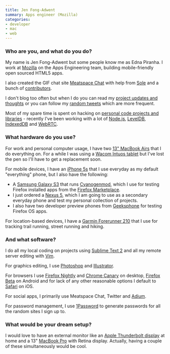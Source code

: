 ```yaml
---
title: Jen Fong-Adwent
summary: Apps engineer (Mozilla)
categories:
- developer
- mac
- web
---
```


### Who are you, and what do you do?

My name is Jen Fong-Adwent but some people know me as Edna Piranha. I work at [Mozilla](http://mozilla.org/ "The Mozilla group's site.") on the Apps Engineering team, building mobile-friendly open sourced HTML5 apps.

I also created the GIF chat site [Meatspace Chat][meatspace] with help from [Sole](http://twitter.com/supersole "Sole's Twitter account.") and a bunch of [contributors](https://github.com/meatspaces/meatspace-chat/graphs/contributors "A list of contributors to Meatspace Chat.").

I don't blog too often but when I do you can read my [project updates and thoughts](http://ednapiranha.com/ "Jen's website.") or you can follow my [random tweets](http://twitter.com/ednapiranha "Jen's Twitter account.") which are more frequent.

Most of my spare time is spent on hacking on [personal code projects and libraries](http://github.com/ednapiranha "Jen's GitHub account.") - recently I've been working with a lot of [Node.js][], [LevelDB][], [IndexedDB][] and [WebRTC][].

### What hardware do you use?

For work and personal computer usage, I have two [13" MacBook Airs][macbook-air] that I do everything on. For a while I was using a [Wacom Intuos tablet][intuos] but I've lost the pen so I'll have to get a replacement soon.

For mobile devices, I have an [iPhone 5s][iphone-5s] that I use everyday as my default "everything" phone, but I also have the following:

* A [Samsung Galaxy S3][galaxy-s-iii] that runs [Cyanogenmod][], which I use for testing Firefox installed apps from the [Firefox Marketplace][firefox-marketplace].
* I just ordered a [Nexus 5][nexus-5], which I am going to use as a secondary everyday phone and test my personal collection of projects.
* I also have two developer preview phones from [Geeksphone][peak.2] for testing Firefox OS apps.

For location-based devices, I have a [Garmin Forerunner 210][forerunner-210] that I use for tracking trail running, street running and hiking.

### And what software?

I do all my local coding on projects using [Sublime Text 2][sublime-text] and all my remote server editing with [Vim][].

For graphics editing, I use [Photoshop][] and [Illustrator][].

For browsers I use [Firefox Nightly][firefox-nightly] and [Chrome Canary][chrome-canary] on desktop, [Firefox Beta][firefox-beta-android] on Android and for lack of any other reasonable options I default to [Safari][safari-ios] on iOS.

For social apps, I primarily use Meatspace Chat, Twitter and [Adium][].

For password management, I use [1Password][] to generate passwords for all the random sites I sign up to.

### What would be your dream setup?

I would love to have an external monitor like an [Apple Thunderbolt display][thunderbolt-display] at home and a 13" [MacBook Pro][macbook-pro] with Retina display. Actually, having a couple of these simultaneously would be cool.

[forerunner-210]: https://buy.garmin.com/en-US/US/into-sports/running/forerunner-210/prod83280.html "A GPS-based sports watch."
[galaxy-s-iii]: https://www.samsung.com/global/galaxys3/ "An Android-based smartphone."
[intuos]: https://www.wacom.com/en-us/products/pen-tablets/intuos "A pen tablet."
[iphone-5s]: https://en.wikipedia.org/wiki/IPhone_5S "A smartphone."
[macbook-air]: https://www.apple.com/macbook-air/ "A very thin laptop."
[macbook-pro]: https://www.apple.com/macbook-pro/ "A laptop."
[nexus-5]: http://www.google.com/nexus/5/ "An Android smartphone."
[peak.2]: https://www.cnet.com/products/geeksphone-peak/ "An open smartphone."
[thunderbolt-display]: https://www.apple.com/displays/ "A Thunderbolt-powered monitor."
[1password]: https://1password.com "Password management software for Mac OS X."
[adium]: https://en.wikipedia.org/wiki/Adium "A multi-protocol chat application for the Mac."
[chrome-canary]: https://www.google.com/intl/en/chrome/browser/canary.html "Developer builds of Chrome."
[cyanogenmod]: http://www.cyanogenmod.org/ "A custom ROM for Android phones."
[firefox-beta-android]: https://play.google.com/store/apps/details?id=org.mozilla.firefox_beta "A beta build of the Firefox browser."
[firefox-marketplace]: https://marketplace.firefox.com/ "A service for installing Firefox-based web apps."
[firefox-nightly]: https://nightly.mozilla.org/ "Nightly builds of the Firefox browser."
[illustrator]: https://www.adobe.com/products/illustrator.html "A vector graphics editor."
[indexeddb]: https://developer.mozilla.org/en-US/docs/Web/API/IndexedDB_API "An API for working with client-side web stored data."
[leveldb]: https://github.com/google/leveldb "A speedy key-value storage system."
[meatspace]: https://chat.meatspac.es "A web-based chat system."
[node.js]: https://nodejs.org/en/ "A Javascript application platform."
[photoshop]: https://www.adobe.com/products/photoshop.html "A bitmap image editor."
[safari-ios]: https://en.wikipedia.org/wiki/Safari_(web_browser)#iOS-specific_features "A web browser included with iOS."
[sublime-text]: http://www.sublimetext.com/ "A coder's text editor."
[vim]: http://www.vim.org/ "A command-line text editor."
[webrtc]: https://en.wikipedia.org/wiki/WebRTC "An API for browser-to-browser voice and video."
